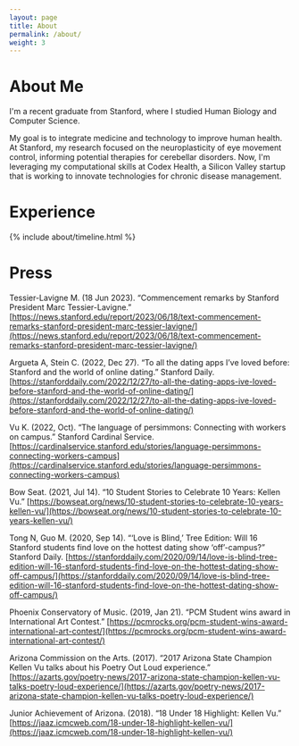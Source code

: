 ```yaml
---
layout: page
title: About
permalink: /about/
weight: 3
---
```


# About Me

I'm a recent graduate from Stanford, where I studied Human Biology and Computer Science.

My goal is to integrate medicine and technology to improve human health. At Stanford, my research focused on the neuroplasticity of eye movement control, informing potential therapies for cerebellar disorders. Now, I'm leveraging my computational skills at Codex Health, a Silicon Valley startup that is working to innovate technologies for chronic disease management.

# Experience

<div class="row">
{% include about/timeline.html %}
</div>

# Press

Tessier-Lavigne M. (18 Jun 2023). “Commencement remarks by Stanford President Marc Tessier-Lavigne.” [https://news.stanford.edu/report/2023/06/18/text-commencement-remarks-stanford-president-marc-tessier-lavigne/](https://news.stanford.edu/report/2023/06/18/text-commencement-remarks-stanford-president-marc-tessier-lavigne/)

Argueta A, Stein C. (2022, Dec 27). “To all the dating apps I’ve loved before: Stanford and the world of online dating.” Stanford Daily. [https://stanforddaily.com/2022/12/27/to-all-the-dating-apps-ive-loved-before-stanford-and-the-world-of-online-dating/](https://stanforddaily.com/2022/12/27/to-all-the-dating-apps-ive-loved-before-stanford-and-the-world-of-online-dating/)

Vu K. (2022, Oct). “The language of persimmons: Connecting with workers on campus.” Stanford Cardinal Service. [https://cardinalservice.stanford.edu/stories/language-persimmons-connecting-workers-campus](https://cardinalservice.stanford.edu/stories/language-persimmons-connecting-workers-campus)

Bow Seat. (2021, Jul 14). “10 Student Stories to Celebrate 10 Years: Kellen Vu.” [https://bowseat.org/news/10-student-stories-to-celebrate-10-years-kellen-vu/](https://bowseat.org/news/10-student-stories-to-celebrate-10-years-kellen-vu/)

Tong N, Guo M. (2020, Sep 14). “‘Love is Blind,’ Tree Edition: Will 16 Stanford students find love on the hottest dating show ‘off’-campus?” Stanford Daily. [https://stanforddaily.com/2020/09/14/love-is-blind-tree-edition-will-16-stanford-students-find-love-on-the-hottest-dating-show-off-campus/](https://stanforddaily.com/2020/09/14/love-is-blind-tree-edition-will-16-stanford-students-find-love-on-the-hottest-dating-show-off-campus/)

Phoenix Conservatory of Music. (2019, Jan 21). “PCM Student wins award in International Art Contest.” [https://pcmrocks.org/pcm-student-wins-award-international-art-contest/](https://pcmrocks.org/pcm-student-wins-award-international-art-contest/)

Arizona Commission on the Arts. (2017). “2017 Arizona State Champion Kellen Vu talks about his Poetry Out Loud experience.” [https://azarts.gov/poetry-news/2017-arizona-state-champion-kellen-vu-talks-poetry-loud-experience/](https://azarts.gov/poetry-news/2017-arizona-state-champion-kellen-vu-talks-poetry-loud-experience/)

Junior Achievement of Arizona. (2018). “18 Under 18 Highlight: Kellen Vu.” [https://jaaz.icmcweb.com/18-under-18-highlight-kellen-vu/](https://jaaz.icmcweb.com/18-under-18-highlight-kellen-vu/)